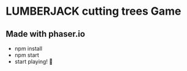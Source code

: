 # LUMBERJACK cutting trees Game

## Made with phaser.io

- npm install
- npm start
- start playing! 💪

